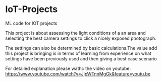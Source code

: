 # IoT-Projects
ML code for IOT projects

This project is about assessing the light conditions of a an area and selecting the best camera settings to click a nicely exposed photograph.

The settings can also be determined by basic calculations.The value add this project is bringing is in terms of learning from experience on what settings have been previously used and then giving a best case scenario

For detailed explanation please wathc the video on youtube:
https://www.youtube.com/watch?v=JjpWTnnMgGk&feature=youtu.be
